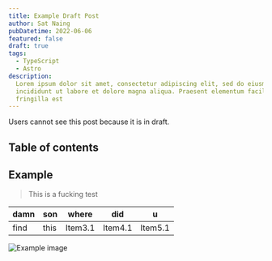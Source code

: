 ```yaml
---
title: Example Draft Post
author: Sat Naing
pubDatetime: 2022-06-06
featured: false
draft: true
tags:
  - TypeScript
  - Astro
description:
  Lorem ipsum dolor sit amet, consectetur adipiscing elit, sed do eiusmod tempor
  incididunt ut labore et dolore magna aliqua. Praesent elementum facilisis leo vel
  fringilla est
---
```


Users cannot see this post because it is in draft.

## Table of contents

## Example

> This is a fucking test

| damn | son  | where   | did     | u       |
| ---- | ---- | ------- | ------- | ------- |
| find | this | Item3.1 | Item4.1 | Item5.1 |

![Example image](@assets/images/portada-antena.jpg)
